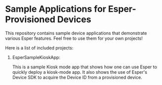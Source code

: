 # Sample Applications for Esper-Provisioned Devices

This repository contains sample device applications that demonstrate various Esper features. Feel free to use them for your own projects!

Here is a list of included projects:

1. EsperSampleKioskApp:

    This is a sample Kiosk mode app that shows how one can use Esper to quickly deploy a kiosk-mode app. It also shows the use of Esper's Device SDK to acquire the Device ID from a provisioned device.

